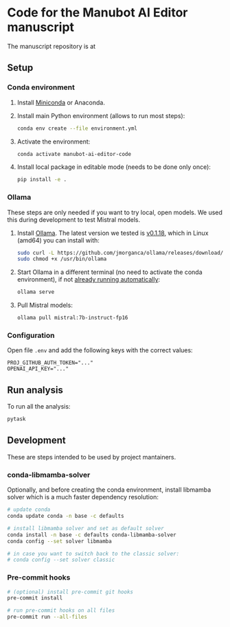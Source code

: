 # Code for the Manubot AI Editor manuscript

The manuscript repository is at 

## Setup

### Conda environment

1. Install [Miniconda](https://docs.conda.io/en/latest/miniconda.html) or Anaconda.

1. Install main Python environment (allows to run most steps):

   ```bash
   conda env create --file environment.yml
   ```

1. Activate the environment:

    ```bash
    conda activate manubot-ai-editor-code
    ```

1. Install local package in editable mode (needs to be done only once):

    ```bash
    pip install -e .
    ```

### Ollama

These steps are only needed if you want to try local, open models.
We used this during development to test Mistral models.

1. Install [Ollama](https://ollama.ai/). The latest version we tested is [v0.1.18](https://github.com/jmorganca/ollama/releases/tag/v0.1.18), which in Linux (amd64) you can install with:
   ```bash
   sudo curl -L https://github.com/jmorganca/ollama/releases/download/v0.1.18/ollama-linux-amd64 -o /usr/bin/ollama
   sudo chmod +x /usr/bin/ollama
   ```
1. Start Ollama in a different terminal (no need to activate the conda environment), if not [already running automatically](https://github.com/jmorganca/ollama/issues/707):
   ```bash
   ollama serve
   ```
1. Pull Mistral models:
   ```bash
   ollama pull mistral:7b-instruct-fp16
   ```

### Configuration

Open file `.env` and add the following keys with the correct values:

```env
PROJ_GITHUB_AUTH_TOKEN="..."
OPENAI_API_KEY="..."
```

## Run analysis

To run all the analysis:

```bash
pytask
```

## Development

These are steps intended to be used by project mantainers.

### conda-libmamba-solver

Optionally, and before creating the conda environment, install libmamba solver which is a much faster dependency resolution:

```bash
# update conda
conda update conda -n base -c defaults

# install libmamba solver and set as default solver
conda install -n base -c defaults conda-libmamba-solver
conda config --set solver libmamba

# in case you want to switch back to the classic solver:
# conda config --set solver classic
```

### Pre-commit hooks

```bash
# (optional) install pre-commit git hooks
pre-commit install

# run pre-commit hooks on all files
pre-commit run --all-files
```